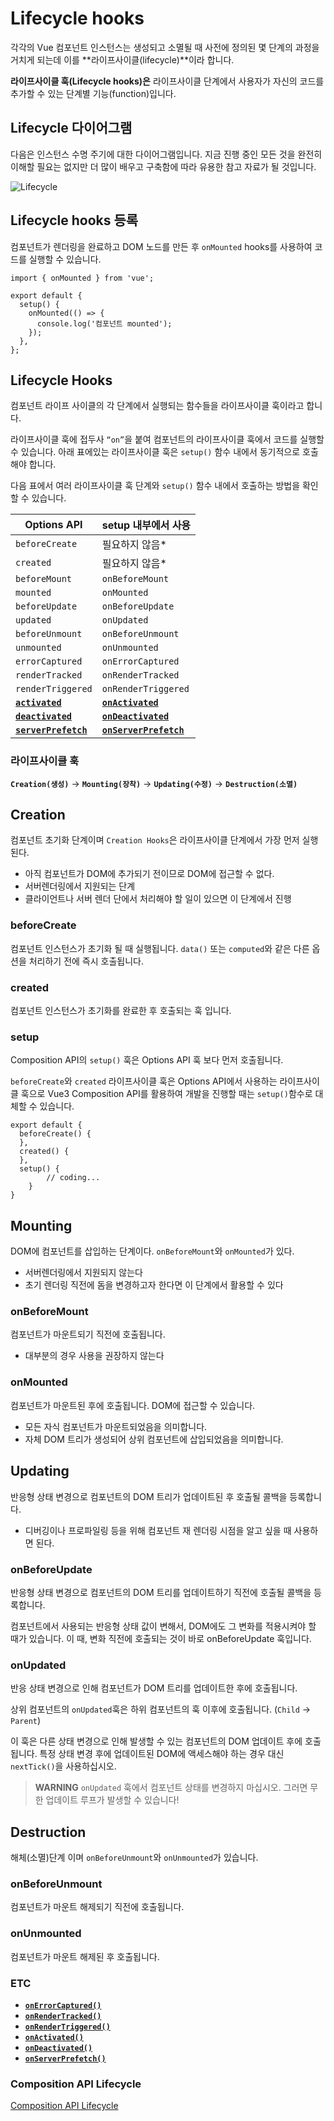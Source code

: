 # Lifecycle hooks

각각의 Vue 컴포넌트 인스턴스는 생성되고 소멸될 때 사전에 정의된 몇 단계의 과정을 거치게 되는데 이를 **라이프사이클(lifecycle)**이라 합니다.

**라이프사이클 훅(Lifecycle hooks)은** 라이프사이클 단계에서 사용자가 자신의 코드를 추가할 수 있는 단계별 기능(function)입니다. 

## Lifecycle 다이어그램

다음은 인스턴스 수명 주기에 대한 다이어그램입니다. 지금 진행 중인 모든 것을 완전히 이해할 필요는 없지만 더 많이 배우고 구축함에 따라 유용한 참고 자료가 될 것입니다.

![Lifecycle](https://gymcoding.notion.site/image/https%3A%2F%2Fs3-us-west-2.amazonaws.com%2Fsecure.notion-static.com%2F01477c09-fa39-4293-bd51-c73e97ebdfd0%2Flifecycle.16e4c08e.png?table=block&id=9f1213e2-89f7-40a9-b7fd-f81143580d45&spaceId=34c3bb9a-fd4a-4827-a490-5a2912b6a1ed&width=1060&userId=&cache=v2)


## Lifecycle hooks 등록

컴포넌트가 렌더링을 완료하고 DOM 노드를 만든 후 `onMounted` hooks를 사용하여 코드를 실행할 수 있습니다.
```
import { onMounted } from 'vue';

export default {
  setup() {
    onMounted(() => {
      console.log('컴포넌트 mounted');
    });
  },
};
```

## Lifecycle Hooks

컴포넌트 라이프 사이클의 각 단계에서 실행되는 함수들을 라이프사이클 훅이라고 합니다.

라이프사이클 훅에 접두사 `“on”`을 붙여 컴포넌트의 라이프사이클 훅에서 코드를 실행할 수 있습니다. 아래 표에있는 라이프사이클 훅은 `setup()` 함수 내에서 동기적으로 호출해야 합니다.

다음 표에서 여러 라이프사이클 훅 단계와 `setup()` 함수 내에서 호출하는 방법을 확인할 수 있습니다.

| **Options API** | **setup 내부에서 사용** |
| --- | --- |
| `beforeCreate` | 필요하지 않음* |
| `created` | 필요하지 않음* |
| `beforeMount` | `onBeforeMount` |
| `mounted` | `onMounted` |
| `beforeUpdate` | `onBeforeUpdate` |
| `updated` | `onUpdated` |
| `beforeUnmount` | `onBeforeUnmount` |
| `unmounted` | `onUnmounted` |
| `errorCaptured` | `onErrorCaptured` |
| `renderTracked` | `onRenderTracked` |
| `renderTriggered` | `onRenderTriggered` |
| [**`activated`**](https://vuejs.org/api/options-lifecycle.html#activated) | [**`onActivated`**](https://vuejs.org/api/composition-api-lifecycle.html#onactivated) |
| [**`deactivated`**](https://vuejs.org/api/options-lifecycle.html#deactivated) | [**`onDeactivated`**](https://vuejs.org/api/composition-api-lifecycle.html#ondeactivated) |
| [**`serverPrefetch`**](https://vuejs.org/api/options-lifecycle.html#serverprefetch) | [**`onServerPrefetch`**](https://vuejs.org/api/composition-api-lifecycle.html#onserverprefetch) |

### 라이프사이클 훅

**`Creation(생성)`** → **`Mounting(장착)`** → **`Updating(수정)`** → **`Destruction(소멸)`**

## Creation

컴포넌트 초기화 단계이며 `Creation Hooks`은 라이프사이클 단계에서 가장 먼저 실행된다. 

- 아직 컴포넌트가 DOM에 추가되기 전이므로 DOM에 접근할 수 없다.
- 서버렌더링에서 지원되는 단계
- 클라이언트나 서버 렌더 단에서 처리해야 할 일이 있으면 이 단계에서 진행

### beforeCreate

컴포넌트 인스턴스가 초기화 될 때 실행됩니다. `data()` 또는 `computed`와 같은 다른 옵션을 처리하기 전에 즉시 호출됩니다.

### created

컴포넌트 인스턴스가 초기화를 완료한 후 호출되는 훅 입니다.

### setup

Composition API의 `setup()` 훅은 Options API 훅 보다 먼저 호출됩니다.

`beforeCreate`와 `created` 라이프사이클 훅은 Options API에서 사용하는 라이프사이클 훅으로 Vue3 Composition API를 활용하여 개발을 진행할 때는 `setup()`함수로 대체할 수 있습니다.
```
export default {
  beforeCreate() {
  },
  created() {
  },
  setup() {
		// coding...
	}
}
```

## Mounting

DOM에 컴포넌트를 삽입하는 단계이다. `onBeforeMount`와 `onMounted`가 있다.

- 서버렌더링에서 지원되지 않는다
- 초기 렌더링 직전에 돔을 변경하고자 한다면 이 단계에서 활용할 수 있다

### onBeforeMount

컴포넌트가 마운트되기 직전에 호출됩니다.

- 대부분의 경우 사용을 권장하지 않는다

### onMounted

컴포넌트가 마운트된 후에 호출됩니다. DOM에 접근할 수 있습니다.

- 모든 자식 컴포넌트가 마운트되었음을 의미합니다.
- 자체 DOM 트리가 생성되어 상위 컴포넌트에 삽입되었음을 의미합니다.

## Updating

반응형 상태 변경으로 컴포넌트의 DOM 트리가 업데이트된 후 호출될 콜백을 등록합니다.

- 디버깅이나 프로파일링 등을 위해 컴포넌트 재 렌더링 시점을 알고 싶을 때 사용하면 된다.

### onBeforeUpdate

반응형 상태 변경으로 컴포넌트의 DOM 트리를 업데이트하기 직전에 호출될 콜백을 등록합니다.

컴포넌트에서 사용되는 반응형 상태 값이 변해서, DOM에도 그 변화를 적용시켜야 할 때가 있습니다. 이 때, 변화 직전에 호출되는 것이 바로 onBeforeUpdate 훅입니다.

### onUpdated

반응 상태 변경으로 인해 컴포넌트가 DOM 트리를 업데이트한 후에 호출됩니다.

상위 컴포넌트의 `onUpdated`훅은 하위 컴포넌트의 훅 이후에 호출됩니다. (`Child` → `Parent`)

이 훅은 다른 상태 변경으로 인해 발생할 수 있는 컴포넌트의 DOM 업데이트 후에 호출됩니다. 특정 상태 변경 후에 업데이트된 DOM에 액세스해야 하는 경우 대신 `nextTick()`을 사용하십시오.

> **WARNING**
`onUpdated` 훅에서 컴포넌트 상태를 변경하지 마십시오. 그러면 무한 업데이트 루프가 발생할 수 있습니다!
> 

## **Destruction**

해체(소멸)단계 이며 `onBeforeUnmount`와 `onUnmounted`가 있습니다.

### onBeforeUnmount

컴포넌트가 마운트 해제되기 직전에 호출됩니다.

### onUnmounted

컴포넌트가 마운트 해제된 후 호출됩니다.

### ETC

- [**`onErrorCaptured()`**](https://vuejs.org/api/composition-api-lifecycle.html#onerrorcaptured)
- [**`onRenderTracked()`**](https://vuejs.org/api/composition-api-lifecycle.html#onrendertracked)
- [**`onRenderTriggered()`**](https://vuejs.org/api/composition-api-lifecycle.html#onrendertriggered)
- [**`onActivated()`**](https://vuejs.org/api/composition-api-lifecycle.html#onactivated)
- [**`onDeactivated()`**](https://vuejs.org/api/composition-api-lifecycle.html#ondeactivated)
- [**`onServerPrefetch()`**](https://vuejs.org/api/composition-api-lifecycle.html#onserverprefetch)

### Composition API Lifecycle
[Composition API Lifecycle](https://vuejs.org/api/composition-api-lifecycle.html)